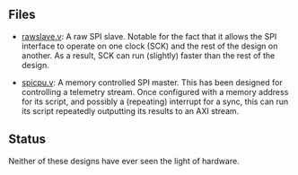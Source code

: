 ## Files

- [rawslave.v](rawslave.v): A raw SPI slave.  Notable for the fact that it
  allows the SPI interface to operate on one clock (SCK) and the rest of the
  design on another.  As a result, SCK can run (slightly) faster than the
  rest of the design.

- [spicpu.v](spicpu.v): A memory controlled SPI master.  This has been
  designed for controlling a telemetry stream.  Once configured with
  a memory address for its script, and possibly a (repeating) interrupt
  for a sync, this can run its script repeatedly outputting its results to an
  AXI stream.

## Status

Neither of these designs have ever seen the light of hardware.

